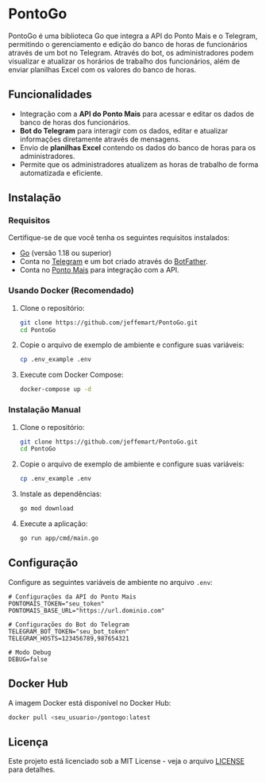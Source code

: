 # PontoGo

PontoGo é uma biblioteca Go que integra a API do Ponto Mais e o Telegram, permitindo o gerenciamento e edição do banco de horas de funcionários através de um bot no Telegram. Através do bot, os administradores podem visualizar e atualizar os horários de trabalho dos funcionários, além de enviar planilhas Excel com os valores do banco de horas.

## Funcionalidades

- Integração com a **API do Ponto Mais** para acessar e editar os dados de banco de horas dos funcionários.
- **Bot do Telegram** para interagir com os dados, editar e atualizar informações diretamente através de mensagens.
- Envio de **planilhas Excel** contendo os dados do banco de horas para os administradores.
- Permite que os administradores atualizem as horas de trabalho de forma automatizada e eficiente.

## Instalação

### Requisitos
Certifique-se de que você tenha os seguintes requisitos instalados:
- [Go](https://golang.org/dl/) (versão 1.18 ou superior)
- Conta no [Telegram](https://telegram.org/) e um bot criado através do [BotFather](https://core.telegram.org/bots#botfather).
- Conta no [Ponto Mais](https://www.pontomais.com.br/) para integração com a API.

### Usando Docker (Recomendado)

1. Clone o repositório:
   ```bash
   git clone https://github.com/jeffemart/PontoGo.git
   cd PontoGo
   ```

2. Copie o arquivo de exemplo de ambiente e configure suas variáveis:
   ```bash
   cp .env_example .env
   ```

3. Execute com Docker Compose:
   ```bash
   docker-compose up -d
   ```

### Instalação Manual

1. Clone o repositório:
   ```bash
   git clone https://github.com/jeffemart/PontoGo.git
   cd PontoGo
   ```

2. Copie o arquivo de exemplo de ambiente e configure suas variáveis:
   ```bash
   cp .env_example .env
   ```

3. Instale as dependências:
   ```bash
   go mod download
   ```

4. Execute a aplicação:
   ```bash
   go run app/cmd/main.go
   ```

## Configuração

Configure as seguintes variáveis de ambiente no arquivo `.env`:

```env
# Configurações da API do Ponto Mais
PONTOMAIS_TOKEN="seu_token"
PONTOMAIS_BASE_URL="https://url.dominio.com"

# Configurações do Bot do Telegram
TELEGRAM_BOT_TOKEN="seu_bot_token"
TELEGRAM_HOSTS=123456789,987654321

# Modo Debug
DEBUG=false
```

## Docker Hub

A imagem Docker está disponível no Docker Hub:

```bash
docker pull <seu_usuario>/pontogo:latest
```

## Licença

Este projeto está licenciado sob a MIT License - veja o arquivo [LICENSE](LICENSE) para detalhes.
